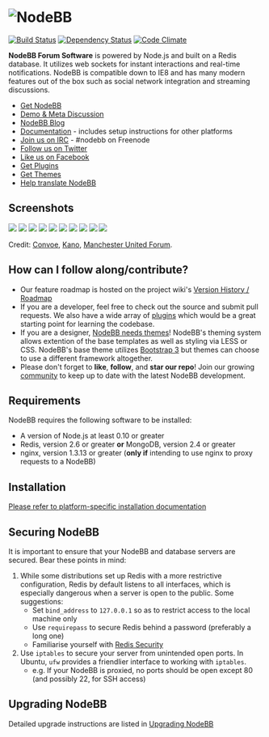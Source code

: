# <img alt="NodeBB" src="http://i.imgur.com/mYxPPtB.png" />
[![Build Status](https://travis-ci.org/NodeBB/NodeBB.svg?branch=master)](https://travis-ci.org/nodebb/nodebb)
[![Dependency Status](https://david-dm.org/nodebb/nodebb.svg)](https://david-dm.org/nodebb/nodebb)
[![Code Climate](https://codeclimate.com/github/designcreateplay/NodeBB.png)](https://codeclimate.com/github/designcreateplay/NodeBB)

**NodeBB Forum Software** is powered by Node.js and built on a Redis database. It utilizes web sockets for instant interactions and real-time notifications. NodeBB is compatible down to IE8 and has many modern features out of the box such as social network integration and streaming discussions.

* [Get NodeBB](http://www.nodebb.org/ "NodeBB")
* [Demo & Meta Discussion](http://community.nodebb.org)
* [NodeBB Blog](http://blog.nodebb.org)
* [Documentation](http://docs.nodebb.org) - includes setup instructions for other platforms
* [Join us on IRC](https://kiwiirc.com/client/irc.freenode.net/nodebb) - #nodebb on Freenode
* [Follow us on Twitter](http://www.twitter.com/NodeBB/ "NodeBB Twitter")
* [Like us on Facebook](http://www.facebook.com/NodeBB/ "NodeBB Facebook")
* [Get Plugins](http://community.nodebb.org/category/7/nodebb-plugins "NodeBB Plugins")
* [Get Themes](http://community.nodebb.org/category/10/nodebb-themes "NodeBB Themes")
* [Help translate NodeBB](https://www.transifex.com/projects/p/nodebb/)

## Screenshots

[<img src="http://i.imgur.com/FLOUuIqb.png" />](http://i.imgur.com/FLOUuIq.png)&nbsp;[<img src="http://i.imgur.com/Ud1LrfIb.png" />](http://i.imgur.com/Ud1LrfI.png)&nbsp;[<img src="http://i.imgur.com/ZC8W39ab.png" />](http://i.imgur.com/ZC8W39a.png)&nbsp;[<img src="http://i.imgur.com/o90kVPib.png" />](http://i.imgur.com/o90kVPi.png)&nbsp;[<img src="http://i.imgur.com/AaRRrU2b.png" />](http://i.imgur.com/AaRRrU2.png)&nbsp;[<img src="http://i.imgur.com/LmHtPhob.png" />](http://i.imgur.com/LmHtPho.png)&nbsp;[<img src="http://i.imgur.com/paiJPJkb.jpg" />](http://i.imgur.com/paiJPJk.jpg)&nbsp;[<img src="http://i.imgur.com/ZfavPHDb.png" />](http://i.imgur.com/ZfavPHD.png)&nbsp;[<img src="http://i.imgur.com/8OLssij.png" />](http://i.imgur.com/8OLssij.png)&nbsp;[<img src="http://i.imgur.com/JKOc0LZ.png"/>](http://i.imgur.com/JKOc0LZ.png)

Credit: [Convoe](http://www.convoe.com), [Kano](http://www.kano.me), [Manchester United Forum](http://manutdforums.com/).


## How can I follow along/contribute?

* Our feature roadmap is hosted on the project wiki's [Version History / Roadmap](https://github.com/NodeBB/NodeBB/wiki/Version-History-%26-Roadmap)
* If you are a developer, feel free to check out the source and submit pull requests. We also have a wide array of [plugins](http://community.nodebb.org/category/7/nodebb-plugins) which would be a great starting point for learning the codebase.
* If you are a designer, [NodeBB needs themes](http://community.nodebb.org/category/10/nodebb-themes)! NodeBB's theming system allows extention of the base templates as well as styling via LESS or CSS. NodeBB's base theme utilizes [Bootstrap 3](http://getbootstrap.com/) but themes can choose to use a different framework altogether.
* Please don't forget to **like**, **follow**, and **star our repo**! Join our growing [community](http://community.nodebb.org) to keep up to date with the latest NodeBB development.

## Requirements

NodeBB requires the following software to be installed:

* A version of Node.js at least 0.10 or greater
* Redis, version 2.6 or greater **or** MongoDB, version 2.4 or greater
* nginx, version 1.3.13 or greater (**only if** intending to use nginx to proxy requests to a NodeBB)

## Installation

[Please refer to platform-specific installation documentation](http://docs.nodebb.org/en/latest/installing/os.html)

## Securing NodeBB

It is important to ensure that your NodeBB and database servers are secured. Bear these points in mind:

1. While some distributions set up Redis with a more restrictive configuration, Redis by default listens to all interfaces, which is especially dangerous when a server is open to the public. Some suggestions:
    * Set `bind_address` to `127.0.0.1` so as to restrict access  to the local machine only
    * Use `requirepass` to secure Redis behind a password (preferably a long one)
    * Familiarise yourself with [Redis Security](http://redis.io/topics/security)
2. Use `iptables` to secure your server from unintended open ports. In Ubuntu, `ufw` provides a friendlier interface to working with `iptables`.
    * e.g. If your NodeBB is proxied, no ports should be open except 80 (and possibly 22, for SSH access)

## Upgrading NodeBB

Detailed upgrade instructions are listed in [Upgrading NodeBB](https://github.com/NodeBB/NodeBB/wiki/Upgrading-NodeBB)
